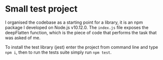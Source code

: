 # Small test project

I organised the codebase as a starting point for a library, it is an npm 
package I developed on Node.js v10.12.0. The `index.js` file exposes the 
deepFlatten function, which is the piece of code that performs the task
that was asked of me.

To install the test library (jest) enter the project from command line and 
type `npm i`, then to run the tests suite simply run `npm test`.
